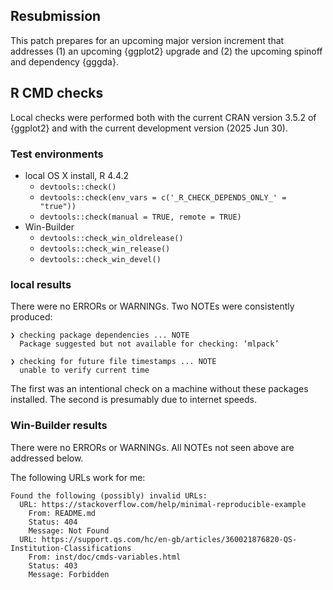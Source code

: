 ## Resubmission

This patch prepares for an upcoming major version increment that addresses
(1) an upcoming {ggplot2} upgrade and
(2) the upcoming spinoff and dependency {gggda}.

## R CMD checks

Local checks were performed both with the current CRAN version 3.5.2 of {ggplot2} and with the current development version (2025 Jun 30).

### Test environments

* local OS X install, R 4.4.2
  * `devtools::check()`
  * `devtools::check(env_vars = c('_R_CHECK_DEPENDS_ONLY_' = "true"))`
  * `devtools::check(manual = TRUE, remote = TRUE)`
* Win-Builder
  * `devtools::check_win_oldrelease()`
  * `devtools::check_win_release()`
  * `devtools::check_win_devel()`

### local results

There were no ERRORs or WARNINGs.
Two NOTEs were consistently produced:

```
❯ checking package dependencies ... NOTE
  Package suggested but not available for checking: ‘mlpack’

❯ checking for future file timestamps ... NOTE
  unable to verify current time
```

The first was an intentional check on a machine without these packages installed.
The second is presumably due to internet speeds.

### Win-Builder results

There were no ERRORs or WARNINGs. All NOTEs not seen above are addressed below.

The following URLs work for me:

```
Found the following (possibly) invalid URLs:
  URL: https://stackoverflow.com/help/minimal-reproducible-example
    From: README.md
    Status: 404
    Message: Not Found
  URL: https://support.qs.com/hc/en-gb/articles/360021876820-QS-Institution-Classifications
    From: inst/doc/cmds-variables.html
    Status: 403
    Message: Forbidden
```
